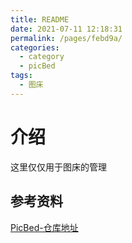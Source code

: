 ```yaml
---
title: README
date: 2021-07-11 12:18:31
permalink: /pages/febd9a/
categories:
  - category
  - picBed
tags:
  - 图床
---
```

# 介绍

这里仅仅用于图床的管理

##  参考资料

[PicBed-仓库地址](https://github.com/FourteenD/PicBed)

